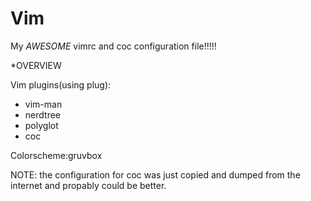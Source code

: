 # Vim

My *AWESOME* vimrc and coc configuration file!!!!!

*OVERVIEW

Vim plugins(using plug):
- vim-man
- nerdtree
- polyglot
- coc 

Colorscheme:gruvbox

NOTE: the configuration for coc was just copied and dumped from the internet and propably could be better.
